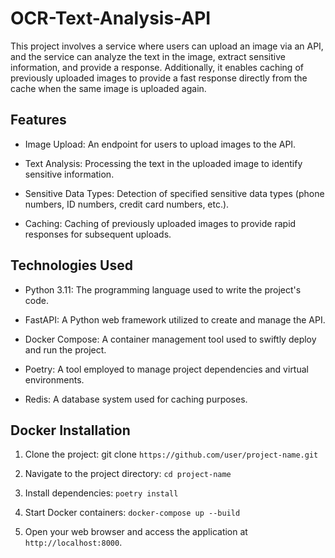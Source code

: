 # OCR-Text-Analysis-API

This project involves a service where users can upload an image via an API, and the service can analyze the text in the image, extract sensitive information, and provide a response. Additionally, it enables caching of previously uploaded images to provide a fast response directly from the cache when the same image is uploaded again.

## Features

- Image Upload: An endpoint for users to upload images to the API.
  
- Text Analysis: Processing the text in the uploaded image to identify sensitive information.
  
- Sensitive Data Types: Detection of specified sensitive data types (phone numbers, ID numbers, credit card numbers, etc.).
  
- Caching: Caching of previously uploaded images to provide rapid responses for subsequent uploads.

## Technologies Used

- Python 3.11: The programming language used to write the project's code.
  
- FastAPI: A Python web framework utilized to create and manage the API.
  
- Docker Compose: A container management tool used to swiftly deploy and run the project.
  
- Poetry: A tool employed to manage project dependencies and virtual environments.
  
- Redis: A database system used for caching purposes.

## Docker Installation

1. Clone the project: git clone `https://github.com/user/project-name.git`
 
2. Navigate to the project directory: `cd project-name`

3. Install dependencies: `poetry install`

4. Start Docker containers: `docker-compose up --build`

5. Open your web browser and access the application at `http://localhost:8000`.

